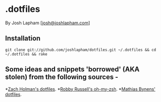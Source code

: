 # .dotfiles

By Josh Lapham [josh@joshlapham.com]

## Installation

`git clone git://github.com/joshlapham/dotfiles.git ~/.dotfiles && cd ~/.dotfiles && rake`

## Some ideas and snippets 'borrowed' (AKA stolen) from the following sources -

*[Zach Holman's dotfiles](https://github.com/holman/dotfiles).
*[Robby Russell's oh-my-zsh](https://github.com/robbyrussell/oh-my-zsh).
*[Mathias Bynens' dotfiles](https://github.com/mathiasbynens/dotfiles).
